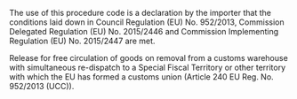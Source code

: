 The use of this procedure code is a declaration by the importer that the conditions laid down in Council Regulation (EU) No. 952/2013, Commission Delegated Regulation (EU) No. 2015/2446 and Commission Implementing Regulation (EU) No. 2015/2447 are met.

Release for free circulation of goods on removal from a customs warehouse with simultaneous re-dispatch to a Special Fiscal Territory or other territory with which the EU has formed a customs union (Article 240 EU Reg. No. 952/2013 (UCC)).